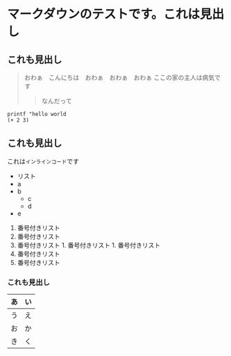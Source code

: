 # マークダウンのテストです。これは見出し

## これも見出し

> おわぁ　こんにちは　おわぁ　おわぁ　おわぁ
> ここの家の主人は病気です
>>なんだって


```
printf "hello world
(+ 2 3)
```
## これも見出し
これは`インラインコード`です

- リスト
- a
- b
  - c
  - d
- e

1. 番号付きリスト
1. 番号付きリスト
  1. 番号付きリスト
    1. 番号付きリスト
    1. 番号付きリスト
1. 番号付きリスト
1. 番号付きリスト

### これも見出し
|あ|い|
---|---
|う|え|
|お|か|
|き|く|
